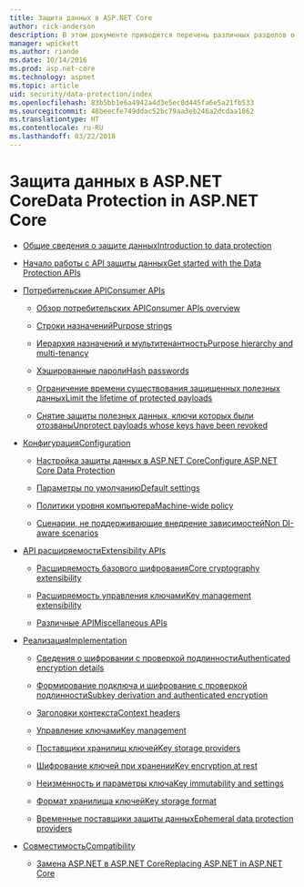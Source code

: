 ```yaml
---
title: Защита данных в ASP.NET Core
author: rick-anderson
description: В этом документе приводится перечень различных разделов о защите данных в ASP.NET Core.
manager: wpickett
ms.author: riande
ms.date: 10/14/2016
ms.prod: asp.net-core
ms.technology: aspnet
ms.topic: article
uid: security/data-protection/index
ms.openlocfilehash: 83b5bb1e6a4942a4d3e5ec0d445fa6e5a21fb533
ms.sourcegitcommit: 48beecfe749ddac52bc79aa3eb246a2dcdaa1862
ms.translationtype: HT
ms.contentlocale: ru-RU
ms.lasthandoff: 03/22/2018
---
```

# <a name="data-protection-in-aspnet-core"></a><span data-ttu-id="6409c-103">Защита данных в ASP.NET Core</span><span class="sxs-lookup"><span data-stu-id="6409c-103">Data Protection in ASP.NET Core</span></span>

* [<span data-ttu-id="6409c-104">Общие сведения о защите данных</span><span class="sxs-lookup"><span data-stu-id="6409c-104">Introduction to data protection</span></span>](xref:security/data-protection/introduction)

* [<span data-ttu-id="6409c-105">Начало работы с API защиты данных</span><span class="sxs-lookup"><span data-stu-id="6409c-105">Get started with the Data Protection APIs</span></span>](xref:security/data-protection/using-data-protection)

* [<span data-ttu-id="6409c-106">Потребительские API</span><span class="sxs-lookup"><span data-stu-id="6409c-106">Consumer APIs</span></span>](xref:security/data-protection/consumer-apis/index)

  * [<span data-ttu-id="6409c-107">Обзор потребительских API</span><span class="sxs-lookup"><span data-stu-id="6409c-107">Consumer APIs overview</span></span>](xref:security/data-protection/consumer-apis/overview)

  * [<span data-ttu-id="6409c-108">Строки назначений</span><span class="sxs-lookup"><span data-stu-id="6409c-108">Purpose strings</span></span>](xref:security/data-protection/consumer-apis/purpose-strings)

  * [<span data-ttu-id="6409c-109">Иерархия назначений и мультитенантность</span><span class="sxs-lookup"><span data-stu-id="6409c-109">Purpose hierarchy and multi-tenancy</span></span>](xref:security/data-protection/consumer-apis/purpose-strings-multitenancy)

  * [<span data-ttu-id="6409c-110">Хэшированные пароли</span><span class="sxs-lookup"><span data-stu-id="6409c-110">Hash passwords</span></span>](xref:security/data-protection/consumer-apis/password-hashing)

  * [<span data-ttu-id="6409c-111">Ограничение времени существования защищенных полезных данных</span><span class="sxs-lookup"><span data-stu-id="6409c-111">Limit the lifetime of protected payloads</span></span>](xref:security/data-protection/consumer-apis/limited-lifetime-payloads)

  * [<span data-ttu-id="6409c-112">Снятие защиты полезных данных, ключи которых были отозваны</span><span class="sxs-lookup"><span data-stu-id="6409c-112">Unprotect payloads whose keys have been revoked</span></span>](xref:security/data-protection/consumer-apis/dangerous-unprotect)

* [<span data-ttu-id="6409c-113">Конфигурация</span><span class="sxs-lookup"><span data-stu-id="6409c-113">Configuration</span></span>](xref:security/data-protection/configuration/index)

  * [<span data-ttu-id="6409c-114">Настройка защиты данных в ASP.NET Core</span><span class="sxs-lookup"><span data-stu-id="6409c-114">Configure ASP.NET Core Data Protection</span></span>](xref:security/data-protection/configuration/overview)

  * [<span data-ttu-id="6409c-115">Параметры по умолчанию</span><span class="sxs-lookup"><span data-stu-id="6409c-115">Default settings</span></span>](xref:security/data-protection/configuration/default-settings)

  * [<span data-ttu-id="6409c-116">Политики уровня компьютера</span><span class="sxs-lookup"><span data-stu-id="6409c-116">Machine-wide policy</span></span>](xref:security/data-protection/configuration/machine-wide-policy)

  * [<span data-ttu-id="6409c-117">Сценарии, не поддерживающие внедрение зависимостей</span><span class="sxs-lookup"><span data-stu-id="6409c-117">Non DI-aware scenarios</span></span>](xref:security/data-protection/configuration/non-di-scenarios)

* [<span data-ttu-id="6409c-118">API расширяемости</span><span class="sxs-lookup"><span data-stu-id="6409c-118">Extensibility APIs</span></span>](xref:security/data-protection/extensibility/index)

  * [<span data-ttu-id="6409c-119">Расширяемость базового шифрования</span><span class="sxs-lookup"><span data-stu-id="6409c-119">Core cryptography extensibility</span></span>](xref:security/data-protection/extensibility/core-crypto)

  * [<span data-ttu-id="6409c-120">Расширяемость управления ключами</span><span class="sxs-lookup"><span data-stu-id="6409c-120">Key management extensibility</span></span>](xref:security/data-protection/extensibility/key-management)

  * [<span data-ttu-id="6409c-121">Различные API</span><span class="sxs-lookup"><span data-stu-id="6409c-121">Miscellaneous APIs</span></span>](xref:security/data-protection/extensibility/misc-apis)

* [<span data-ttu-id="6409c-122">Реализация</span><span class="sxs-lookup"><span data-stu-id="6409c-122">Implementation</span></span>](xref:security/data-protection/implementation/index)

  * [<span data-ttu-id="6409c-123">Сведения о шифровании с проверкой подлинности</span><span class="sxs-lookup"><span data-stu-id="6409c-123">Authenticated encryption details</span></span>](xref:security/data-protection/implementation/authenticated-encryption-details)

  * [<span data-ttu-id="6409c-124">Формирование подключа и шифрование с проверкой подлинности</span><span class="sxs-lookup"><span data-stu-id="6409c-124">Subkey derivation and authenticated encryption</span></span>](xref:security/data-protection/implementation/subkeyderivation)

  * [<span data-ttu-id="6409c-125">Заголовки контекста</span><span class="sxs-lookup"><span data-stu-id="6409c-125">Context headers</span></span>](xref:security/data-protection/implementation/context-headers)

  * [<span data-ttu-id="6409c-126">Управление ключами</span><span class="sxs-lookup"><span data-stu-id="6409c-126">Key management</span></span>](xref:security/data-protection/implementation/key-management)

  * [<span data-ttu-id="6409c-127">Поставщики хранилищ ключей</span><span class="sxs-lookup"><span data-stu-id="6409c-127">Key storage providers</span></span>](xref:security/data-protection/implementation/key-storage-providers)

  * [<span data-ttu-id="6409c-128">Шифрование ключей при хранении</span><span class="sxs-lookup"><span data-stu-id="6409c-128">Key encryption at rest</span></span>](xref:security/data-protection/implementation/key-encryption-at-rest)

  * [<span data-ttu-id="6409c-129">Неизменность и параметры ключа</span><span class="sxs-lookup"><span data-stu-id="6409c-129">Key immutability and settings</span></span>](xref:security/data-protection/implementation/key-immutability)

  * [<span data-ttu-id="6409c-130">Формат хранилища ключей</span><span class="sxs-lookup"><span data-stu-id="6409c-130">Key storage format</span></span>](xref:security/data-protection/implementation/key-storage-format)

  * [<span data-ttu-id="6409c-131">Временные поставщики защиты данных</span><span class="sxs-lookup"><span data-stu-id="6409c-131">Ephemeral data protection providers</span></span>](xref:security/data-protection/implementation/key-storage-ephemeral)

* [<span data-ttu-id="6409c-132">Совместимость</span><span class="sxs-lookup"><span data-stu-id="6409c-132">Compatibility</span></span>](xref:security/data-protection/compatibility/index)

  * [<span data-ttu-id="6409c-133">Замена ASP.NET <machineKey> в ASP.NET Core</span><span class="sxs-lookup"><span data-stu-id="6409c-133">Replacing ASP.NET <machineKey> in ASP.NET Core</span></span>](xref:security/data-protection/compatibility/replacing-machinekey)
